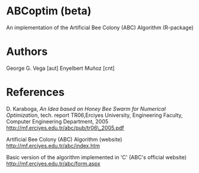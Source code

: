 ABCoptim (beta)
===============

An implementation of the Artificial Bee Colony (ABC) Algorithm (R-package)

Authors
=======
George G. Vega [aut]
Enyelbert Muñoz [cnt]

References
==========
D. Karaboga, _An Idea based on Honey Bee Swarm for Numerical Optimization_, tech. report TR06,Erciyes University, Engineering Faculty, Computer Engineering Department, 2005 http://mf.erciyes.edu.tr/abc/pub/tr06\_2005.pdf

Artificial Bee Colony (ABC) Algorithm (website) http://mf.erciyes.edu.tr/abc/index.htm

Basic version of the algorithm implemented in 'C' (ABC's official website) http://mf.erciyes.edu.tr/abc/form.aspx

